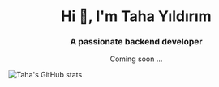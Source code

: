 <h1 align="center">Hi 👋, I'm Taha Yıldırım</h1>
<h3 align="center">A passionate backend developer</h3>
<p align = "center"> Coming soon ... 


![Taha's GitHub stats](https://github-readme-stats.vercel.app/api?username=thyildirim&show_icons=true&theme=radical)
